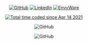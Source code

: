 <p align="center">
	<a href="https://github.com/danorris709"><img src="https://img.shields.io/github/followers/danorris709.svg?label=GitHub&style=social" alt="GitHub"></a>
	<a href="https://www.linkedin.com/in/danorris709/"><img src="https://img.shields.io/badge/LinkedIn--_.svg?style=social&logo=linkedin" alt="LinkedIn"></a>
	<a href="https://github.com/EnvyWare"><img src="https://img.shields.io/github/followers/envyware.svg?label=GitHub&style=social" alt="EnvyWare"></a>
</p>
<p align="center">
	<a href="https://wakatime.com/@3394bcae-bbba-4048-b607-0f1ab5eb5928"><img src="https://wakatime.com/badge/user/3394bcae-bbba-4048-b607-0f1ab5eb5928.svg?style=for-the-badge" alt="Total time coded since Apr 14 2021" /></a>
</p>
<p align="center">
	<img src="https://github-readme-stats-git-masterrstaa-rickstaa.vercel.app/api?username=danorris709&show_icons=true&count_private=true&hide_border=true&theme=dark" alt="GitHub">
</p>
<p align="center">
	<img src="https://streak-stats.demolab.com?user=danorris709&theme=dark&hide_border=true" alt="GitHub">
</p>
